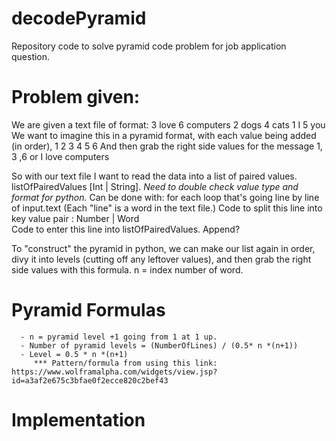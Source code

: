 # decodePyramid
Repository code to solve pyramid code problem for job application question.

# Problem given:
We are given a text file of format: 
3 love
6 computers
2 dogs
4 cats
1 I
5 you
We want to imagine this in a pyramid format, with each value being added (in order), 
  1
 2 3
4 5 6
And then grab the right side values for the message
1, 3 ,6
or 
I love computers

So with our text file I want to read the data into a list of paired values. 
listOfPairedValues [Int | String]. 
*Need to double check value type and format for python.*
Can be done with:
      for each loop that's going line by line of input.text
      (Each "line" is a word in the text file.)
            Code to split this line into key value pair : Number | Word    
            Code to enter this line into listOfPairedValues. Append?
          
To "construct" the pyramid in python, we can make our list again in order, divy it into levels (cutting off any leftover values), and then grab the right side values
with this formula. n = index number of word.

# Pyramid Formulas
      - n = pyramid level +1 going from 1 at 1 up. 
      - Number of pyramid levels = (NumberOfLines) / (0.5* n *(n+1))
      - Level = 0.5 * n *(n+1) 
         *** Pattern/formula from using this link: https://www.wolframalpha.com/widgets/view.jsp?id=a3af2e675c3bfae0f2ecce820c2bef43       

# Implementation 

